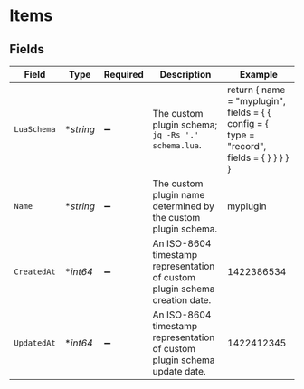 # Items


## Fields

| Field                                                                                         | Type                                                                                          | Required                                                                                      | Description                                                                                   | Example                                                                                       |
| --------------------------------------------------------------------------------------------- | --------------------------------------------------------------------------------------------- | --------------------------------------------------------------------------------------------- | --------------------------------------------------------------------------------------------- | --------------------------------------------------------------------------------------------- |
| `LuaSchema`                                                                                   | **string*                                                                                     | :heavy_minus_sign:                                                                            | The custom plugin schema; `jq -Rs '.' schema.lua`.                                            | return { name = \"myplugin\", fields = { { config = { type = \"record\", fields = { } } } } } |
| `Name`                                                                                        | **string*                                                                                     | :heavy_minus_sign:                                                                            | The custom plugin name determined by the custom plugin schema.                                | myplugin                                                                                      |
| `CreatedAt`                                                                                   | **int64*                                                                                      | :heavy_minus_sign:                                                                            | An ISO-8604 timestamp representation of custom plugin schema creation date.                   | 1422386534                                                                                    |
| `UpdatedAt`                                                                                   | **int64*                                                                                      | :heavy_minus_sign:                                                                            | An ISO-8604 timestamp representation of custom plugin schema update date.                     | 1422412345                                                                                    |